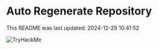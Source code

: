 # Auto Regenerate Repository

This README was last updated: 2024-12-29 10:41:52

 ![TryHackMe](https://tryhackme.com/badge/533634)